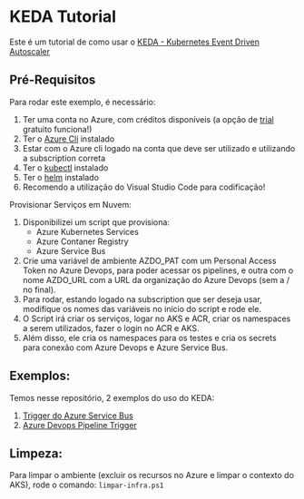 KEDA Tutorial
=============

Este é um tutorial de como usar o [KEDA - Kubernetes Event Driven Autoscaler](https://keda.sh)

Pré-Requisitos
--------------

Para rodar este exemplo, é necessário:

1. Ter uma conta no Azure, com créditos disponíveis (a opção de [trial](https://azure.microsoft.com/pt-br/free/) gratuito funciona!)
2. Ter o [Azure Cli](https://docs.microsoft.com/pt-br/cli/azure/install-azure-cli?view=azure-cli-latest) instalado
3. Estar com o Azure cli logado na conta que deve ser utilizado e utilizando a subscription correta
4. Ter o [kubectl](https://kubernetes.io/docs/tasks/tools/install-kubectl/) instalado
5. Ter o [helm](https://helm.sh) instalado
6. Recomendo a utilização do Visual Studio Code para codificação!


Provisionar Serviços em Nuvem:

1. Disponibilizei um script que provisiona:
    - Azure Kubernetes Services
    - Azure Contaner Registry
    - Azure Service Bus
2. Crie uma variável de ambiente AZDO_PAT com um Personal Access Token no Azure Devops, para poder acessar os pipelines, e outra com o nome AZDO_URL com a URL da organização do Azure Devops (sem a / no final).
3. Para rodar, estando logado na subscription que ser deseja usar, modifique os nomes das variáveis no início do script e rode ele. 
4. O Script irá criar os serviços, logar no AKS e ACR, criar os namespaces a serem utilizados, fazer o login no ACR e AKS.
5. Além disso, ele cria os namespaces para os testes e cria os secrets para conexão com Azure Devops e Azure Service Bus.

Exemplos:
---------

Temos nesse repositório, 2 exemplos do uso do KEDA:

1. [Trigger do Azure Service Bus](servicebustrigger/README.md)
2. [Azure Devops Pipeline Trigger](azdotrigger/README.md)


Limpeza:
--------

Para limpar o ambiente (excluir os recursos no Azure e limpar o contexto do AKS), rode o comando: ```limpar-infra.ps1```